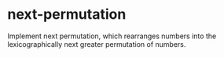 # next-permutation
Implement next permutation, which rearranges numbers into the lexicographically next greater permutation of numbers.
